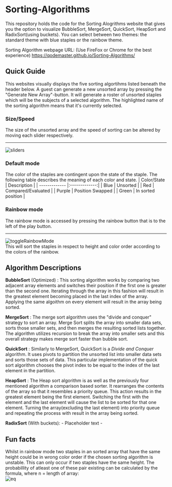 # Sorting-Algorithms

This repository holds the code for the Sorting Alogrithms website that gives you the option to visualize BubbleSort, MergeSort, QuickSort, HeapSort and RadixSort(using buckets). You can select between two themes: the standard theme with blue staples or the rainbow theme.

Sorting Algorithm webpage URL:
(Use FireFox or Chrome for the best experience) https://qodemaster.github.io/Sorting-Algorithms/


## Quick Guide
This websites visually displays the five sorting algortihms listed beneath the header below.
A guest can generate a new unsorted array by pressing the "Generate New Array"-button. It will generate a roster of unsorted staples which will be the subjects of a selected algorithm. The highlighted name of the sorting algorithm means that it's currently selected.

### Size/Speed
The size of the unsorted array and the speed of sorting can be altered by moving each slider respectively.
___
![sliders](https://user-images.githubusercontent.com/59826211/162976032-95dfe926-eac8-43bd-955f-8e67be811802.PNG)

### Default mode
The color of the staples are contingent upon the state of the staple. The following table describes the meaning of each color and state.
| Color/State     | Description |
| ------------- |:-------------:|
| Blue      | Unsorted |
| Red     | Compared/Evaluated |
| Purple | Position Swapped |
| Green | In sorted position  |

### Rainbow mode
The rainbow mode is accessed by pressing the rainbow button that is to the left of the play button.
___
![toggleRainbowMode](https://user-images.githubusercontent.com/59826211/163394658-d639dbbd-61e2-4473-bfd6-0d38d7a1ed58.PNG)
<br />
This will sort the staples in respect to height and color order according to the colors of the rainbow.

## Algorithm Descriptions
**BubbleSort** (Optimized)  : This sorting algorithm works by comparing two adjacent array elements and switches their position if the first one is greater than the second one. Iterating through the array in this fashion will result in the greatest element becoming placed in the last index of the array. Applying the same algoithm on every element will result in the array being sorted.

**MergeSort**               : The merge sort algorithm uses the "divide and conquer" strategy to sort an array. Merge Sort splits the array into smaller data sets, sorts those smaller sets, and then merges the resulting sorted lists together. The algorithm utilizes recursion to break the array into smaller sets and this overall strategy makes merge sort faster than bubble sort.

**QuickSort**               : Similarly to MergeSort, QuickSort is a *Divide and Conquer* algorithm. It uses pivots to partition the unsorted list into smaller data sets and sorts those sets of data. This particular implementation of the quick sort algorithm chooses the pivot index to be equal to the index of the last element in the partition.

**HeapSort**                : The Heap sort algorithm is as well as the previously four mentioned algorithm a comparison based sorter. It rearranges the contents of the array so that it resembles a priority queue. This action results in the greatest element being the first element. Switching the first with the element and the last element will cause the list to be sorted for that one element.  Turning the array(excluding the last element) into priority queue and repeating the process with result in the array being sorted.

**RadixSort** (With buckets): - Placeholder text -

## Fun facts
Whilst in rainbow mode two staples in an sorted array that have the same height could be in wrong color order if the chosen sorting algorithm is unstable. This can only occur if two staples have the same height. The probabillity of atleast one of these pair existing can be calculated by the formula, where n = length of array:
<br/>
![eq](https://user-images.githubusercontent.com/59826211/163401784-a5b8fdae-ce5a-4ba0-8f6f-e912b90cd11c.PNG)
